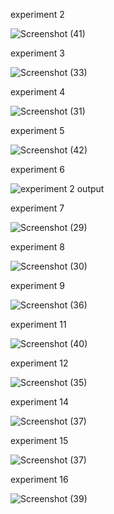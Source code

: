 experiment 2


![Screenshot (41)](https://user-images.githubusercontent.com/113325376/216273126-f122466e-b98a-4c87-899d-111549ceeaef.png)




experiment 3


![Screenshot (33)](https://user-images.githubusercontent.com/113325376/216055832-1c0643e9-28be-4c51-a2ab-d6a37dba9357.png)



experiment 4

![Screenshot (31)](https://user-images.githubusercontent.com/113325376/216054903-96dd9707-2df3-43de-b8ac-c61e55ed3450.png)



experiment 5


![Screenshot (42)](https://user-images.githubusercontent.com/113325376/216273286-e0dc906f-d7ea-4a50-9058-753658e31ffe.png)




experiment 6


![experiment 2 output](https://user-images.githubusercontent.com/113325376/216052361-531f1c61-a630-4032-a6bb-af62d7227124.png)



experiment 7

![Screenshot (29)](https://user-images.githubusercontent.com/113325376/216053332-f2b93428-6344-4c7a-8a11-78d515e6c7c8.png)



experiment 8


![Screenshot (30)](https://user-images.githubusercontent.com/113325376/216053901-abdf2925-7880-4038-9242-d93980f46edc.png)


experiment 9



![Screenshot (36)](https://user-images.githubusercontent.com/113325376/216273963-5c5507ab-18c5-4339-b3ca-5f9fa5c56c5b.png)



experiment 11


![Screenshot (40)](https://user-images.githubusercontent.com/113325376/216274511-855a25b4-014a-433d-9df3-63da9e9b28c6.png)



experiment 12


![Screenshot (35)](https://user-images.githubusercontent.com/113325376/216274732-d6200020-cdbf-4ff4-ba00-82f878bc8b24.png)


experiment 14


![Screenshot (37)](https://user-images.githubusercontent.com/113325376/216275337-40e85bba-dabf-4403-a987-7241f88662a9.png)



experiment 15



![Screenshot (37)](https://user-images.githubusercontent.com/113325376/216275599-e64a98ef-aae2-4bc0-bf62-d5056ec4305a.png)



experiment 16


![Screenshot (39)](https://user-images.githubusercontent.com/113325376/216275923-86ffce66-908c-410b-8531-dc85f86235ae.png)


